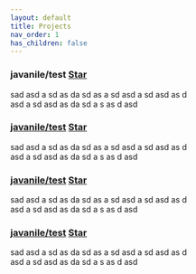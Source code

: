 ```yaml
---
layout: default
title: Projects
nav_order: 1
has_children: false
---
```


### javanile/test <a class="github-button" href="https://github.com/javanile/heroku-curlmail" data-icon="octicon-star" data-show-count="true" aria-label="Star javanile/heroku-curlmail on GitHub">Star</a>
sad asd a sd as da sd as a sd asd a sd asd as d  
asd a sd asd as da sd
a s as d asd

### [javanile/test](https://github.com/javanile/test) <a class="github-button" href="https://github.com/javanile/heroku-curlmail" data-icon="octicon-star" data-show-count="true" aria-label="Star javanile/heroku-curlmail on GitHub">Star</a>
sad asd a sd as da sd as a sd asd a sd asd as d  
asd a sd asd as da sd
a s as d asd

### [javanile/test](https://github.com/javanile/test) <a class="github-button" href="https://github.com/javanile/heroku-curlmail" data-icon="octicon-star" data-show-count="true" aria-label="Star javanile/heroku-curlmail on GitHub">Star</a>
sad asd a sd as da sd as a sd asd a sd asd as d  
asd a sd asd as da sd
a s as d asd

### [javanile/test](https://github.com/javanile/test) <a class="github-button" href="https://github.com/javanile/curlmail" data-icon="octicon-star" data-show-count="true" aria-label="Star javanile/curlmail on GitHub">Star</a>
sad asd a sd as da sd as a sd asd a sd asd as d  
asd a sd asd as da sd
a s as d asd
